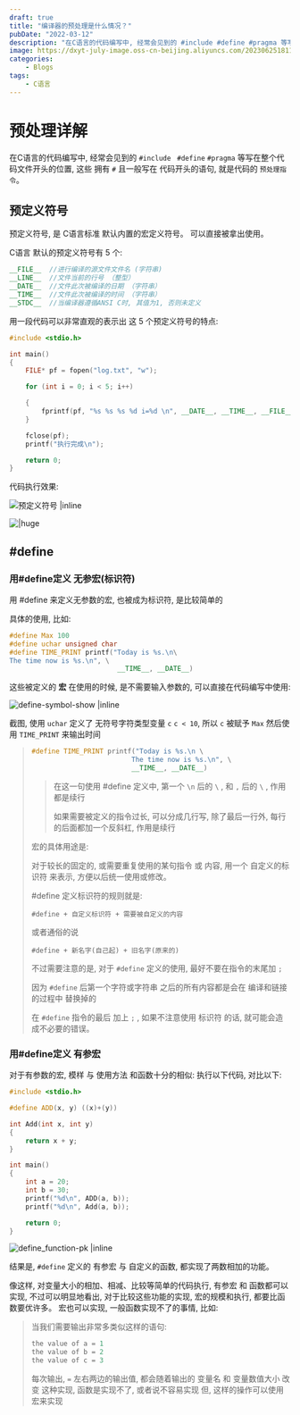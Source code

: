 ```yaml
---
draft: true
title: "编译器的预处理是什么情况？"
pubDate: "2022-03-12"
description: "在C语言的代码编写中, 经常会见到的 #include #define #pragma 等写在整个代码文件开头的位置, 这些 拥有 # 且一般写在 代码开头的语句, 就是代码的 预处理指令"
image: https://dxyt-july-image.oss-cn-beijing.aliyuncs.com/202306251811483.webp
categories:
    - Blogs
tags:
    - C语言
---
```


# 预处理详解

在C语言的代码编写中, 经常会见到的 `#include ` `#define` `#pragma` 等写在整个代码文件开头的位置, 这些 拥有 `#` 且一般写在 代码开头的语句, 就是代码的 `预处理指令`。

## 预定义符号
预定义符号, 是 C语言标准 默认内置的宏定义符号。
可以直接被拿出使用。

C语言 默认的预定义符号有 5 个: 
```cpp
__FILE__  //进行编译的源文件文件名 (字符串)
__LINE__  //文件当前的行号 （整型）
__DATE__  //文件此次被编译的日期 （字符串）
__TIME__  //文件此次被编译的时间 （字符串）
__STDC__  //当编译器遵循ANSI C时, 其值为1, 否则未定义
```
用一段代码可以非常直观的表示出 这 5 个预定义符号的特点: 
```cpp
#include <stdio.h>

int main()
{
	FILE* pf = fopen("log.txt", "w");

	for (int i = 0; i < 5; i++)

	{
		fprintf(pf, "%s %s %s %d i=%d \n", __DATE__, __TIME__, __FILE__, __LINE__, i);
	}

	fclose(pf);
	printf("执行完成\n");

	return 0;
}
```
代码执行效果: 

![预定义符号 |inline](https://humid1ch.oss-cn-shanghai.aliyuncs.com/20250722182118517.webp)

![|huge](https://humid1ch.oss-cn-shanghai.aliyuncs.com/20250722182120068.webp)

## #define

### 用#define定义 无参宏(标识符)
用 #define 来定义无参数的宏, 也被成为标识符, 是比较简单的

具体的使用, 比如: 
```cpp
#define Max 100
#define uchar unsigned char
#define TIME_PRINT printf("Today is %s.\n\
The time now is %s.\n", \
						   __TIME__, __DATE__)
```
这些被定义的 **宏** 在使用的时候, 是不需要输入参数的, 可以直接在代码编写中使用: 

![define-symbol-show |inline](https://humid1ch.oss-cn-shanghai.aliyuncs.com/20250722182122423.webp)

截图, 使用 `uchar` 定义了 无符号字符类型变量 `c`
`c < 10`,  所以 `c` 被赋予 `Max`
然后使用 `TIME_PRINT` 来输出时间
> ```cpp
> #define TIME_PRINT printf("Today is %s.\n \
> 						   The time now is %s.\n", \
> 						   __TIME__, __DATE__)
> ```
>
> > 在这一句使用 #define 定义中, 第一个 `\n` 后的  ```\``` , 和 `,`  后的 ```\``` , 作用都是续行
> >
> > 如果需要被定义的指令过长, 可以分成几行写, 除了最后一行外, 每行的后面都加一个反斜杠, 作用是续行
>
> 宏的具体用途是: 
>
> 对于较长的固定的, 或需要重复使用的某句指令 或 内容, 用一个 自定义的标识符 来表示, 方便以后统一使用或修改。
>
> #define 定义标识符的规则就是:
>
> `#define + 自定义标识符 + 需要被自定义的内容`
>
> 或者通俗的说
>
> `#define + 新名字(自己起) + 旧名字(原来的)`
>
> 不过需要注意的是, 对于 `#define` 定义的使用, 最好不要在指令的末尾加 `;`
>
> 因为 `#define` 后第一个字符或字符串 之后的所有内容都是会在 编译和链接 的过程中 替换掉的
>
> 在 `#define` 指令的最后 加上 `;` , 如果不注意使用 标识符 的话, 就可能会造成不必要的错误。
### 用#define定义 有参宏

对于有参数的宏, 模样 与 使用方法 和函数十分的相似: 
执行以下代码, 对比以下: 

```cpp
#include <stdio.h>

#define ADD(x, y) ((x)+(y))

int Add(int x, int y)
{
	return x + y;
}

int main()
{
	int a = 20;
	int b = 30;
	printf("%d\n", ADD(a, b));
	printf("%d\n", Add(a, b));

	return 0;
}
```
![define_function-pk |inline](https://humid1ch.oss-cn-shanghai.aliyuncs.com/20250722182125798.webp)

结果是, `#define` 定义的 有参宏 与 自定义的函数, 都实现了两数相加的功能。

像这样, 对变量大小的相加、相减、比较等简单的代码执行,  有参宏 和 函数都可以实现, 不过可以明显地看出, 对于比较这些功能的实现, 宏的规模和执行, 都要比函数要优许多。
宏也可以实现, 一般函数实现不了的事情, 比如: 
> 当我们需要输出非常多类似这样的语句: 
> ```cpp
> the value of a = 1
> the value of b = 2
> the value of c = 3
> ```
> 每次输出, `=`  左右两边的输出值, 都会随着输出的 变量名 和 变量数值大小 改变
> 这种实现, 函数是实现不了, 或者说不容易实现
> 但, 这样的操作可以使用宏来实现

